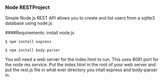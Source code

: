 ### Node RESTProject

Simple Node.js REST API allows you to create and list users from a sqlite3 database using node.js

####Requirements:
install node.js
```
$ npm install express

$ npm install body-parser
```
You will need a web server for the index.html to run. This uses 8081 port for the node res service.
Put the index.html in the root of your web server and put the rest.js file in what ever directory you intall express and body-parser in.

